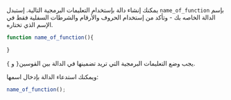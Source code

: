 يمكنك إنشاء دالة بإستخدام التعليمات البرمجية التالية. إستبدل `name_of_function` بإسم الدالة الخاصه بك - وتأكد من إستخدام الحروف والأرقام والشرطات السفلية فقط في الإسم الذي تختاره.

```javascript
function name_of_function(){

}
```

يجب وضع التعليمات البرمجية التي تريد تضمينها في الدالة بين القوسين`{` و `}`.

ويمكنك استدعاء الدالة بإدخال اسمها:

```javascript
name_of_function();
```